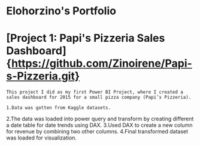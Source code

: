 #  Elohorzino's Portfolio

#   [Project 1: Papi's Pizzeria Sales Dashboard]{https://github.com/Zinoirene/Papi-s-Pizzeria.git}
    This project I did as my first Power BI Project, where I created a sales dashboard for 2015 for a small pizza company (Papi’s Pizzeria).

    1.Data was gotten from Kaggle datasets.
   2.The data was loaded into power query and transform by creating different a date table for date trends using DAX.
   3.Used DAX to create a new column for revenue by combining two other columns.
   4.Final transformed dataset was loaded for visualization.
